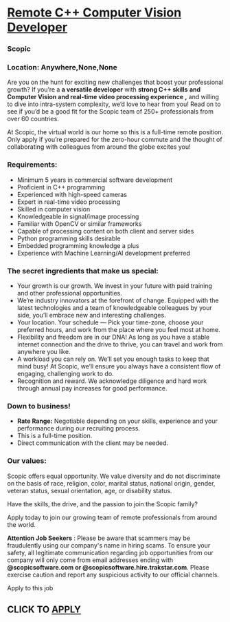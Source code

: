 # [Remote C++ Computer Vision Developer](https://www.remotewlb.com/apply/remote-c-computer-vision-developer)  
### Scopic  
####  

###

### Location: Anywhere,None,None

Are you on the hunt for exciting new challenges that boost your professional growth? If you’re a **a versatile developer** with **strong C++ skills** **and Computer Vision and real-time video processing experience** **,** and willing to dive into intra-system complexity, we’d love to hear from you! Read on to see if you’d be a good fit for the Scopic team of 250+ professionals from over 60 countries.

At Scopic, the virtual world is our home so this is a full-time remote position. Only apply if you’re prepared for the zero-hour commute and the thought of collaborating with colleagues from around the globe excites you!

### Requirements:

  * Minimum 5 years in commercial software development
  * Proficient in C++ programming
  * Experienced with high-speed cameras
  * Expert in real-time video processing
  * Skilled in computer vision
  * Knowledgeable in signal/image processing
  * Familiar with OpenCV or similar frameworks
  * Capable of processing content on both client and server sides
  * Python programming skills desirable
  * Embedded programming knowledge a plus
  * Experience with Machine Learning/AI development preferred

### The secret ingredients that make us special:

  * Your growth is our growth. We invest in your future with paid training and other professional opportunities.
  * We’re industry innovators at the forefront of change. Equipped with the latest technologies and a team of knowledgeable colleagues by your side, you’ll embrace new and interesting challenges.
  * Your location. Your schedule — Pick your time-zone, choose your preferred hours, and work from the place where you feel most at home.
  * Flexibility and freedom are in our DNA! As long as you have a stable internet connection and the drive to thrive, you can travel and work from anywhere you like.
  * A workload you can rely on. We’ll set you enough tasks to keep that mind busy! At Scopic, we’ll ensure you always have a consistent flow of engaging, challenging work to do.
  * Recognition and reward. We acknowledge diligence and hard work through annual pay increases for good performance.

### Down to business!

  * **Rate Range:** Negotiable depending on your skills, experience and your performance during our recruiting process.
  * This is a full-time position.
  * Direct communication with the client may be needed.

### Our values:

Scopic offers equal opportunity. We value diversity and do not discriminate on the basis of race, religion, color, marital status, national origin, gender, veteran status, sexual orientation, age, or disability status.

Have the skills, the drive, and the passion to join the Scopic family?

Apply today to join our growing team of remote professionals from around the world.

**Attention Job Seekers** : Please be aware that scammers may be fraudulently using our company's name in hiring scams. To ensure your safety, all legitimate communication regarding job opportunities from our company will only come from email addresses ending with **@scopicsoftware.com or @scopicsoftware.hire.trakstar.com**. Please exercise caution and report any suspicious activity to our official channels.

Apply to this job  
## CLICK TO [APPLY](https://www.remotewlb.com/apply/remote-c-computer-vision-developer)


